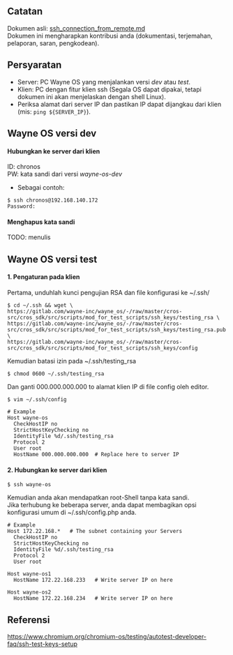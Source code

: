 ## Catatan
Dokumen asli: [ssh_connection_from_remote.md](https://gitlab.com/wayne-inc/wayneos/-/blob/master/docs/en/how-to/ssh_connection_from_remote.md)
<br>Dokumen ini mengharapkan kontribusi anda (dokumentasi, terjemahan, pelaporan, saran, pengkodean).

## Persyaratan
- Server: PC Wayne OS yang menjalankan versi _dev_ atau _test_.
- Klien: PC dengan fitur klien ssh (Segala OS dapat dipakai, tetapi dokumen ini akan menjelaskan dengan shell Linux).
- Periksa alamat dari server IP dan pastikan IP dapat dijangkau dari klien (mis: `ping ${SERVER_IP}`).

## Wayne OS versi dev
#### Hubungkan ke server dari klien
ID: chronos
<br>PW: kata sandi dari versi _wayne-os-dev_ 
- Sebagai contoh:
~~~
$ ssh chronos@192.168.140.172
Password:
~~~
#### Menghapus kata sandi 
TODO: menulis

## Wayne OS versi test
#### 1. Pengaturan pada klien
Pertama, unduhlah kunci pengujian RSA dan file konfigurasi ke ~/.ssh/
~~~
$ cd ~/.ssh && wget \
https://gitlab.com/wayne-inc/wayne_os/-/raw/master/cros-src/cros_sdk/src/scripts/mod_for_test_scripts/ssh_keys/testing_rsa \
https://gitlab.com/wayne-inc/wayne_os/-/raw/master/cros-src/cros_sdk/src/scripts/mod_for_test_scripts/ssh_keys/testing_rsa.pub \
https://gitlab.com/wayne-inc/wayne_os/-/raw/master/cros-src/cros_sdk/src/scripts/mod_for_test_scripts/ssh_keys/config
~~~
Kemudian batasi izin pada ~/.ssh/testing_rsa
~~~
$ chmod 0600 ~/.ssh/testing_rsa
~~~
Dan ganti 000.000.000.000 to alamat klien IP di file config oleh editor.
~~~
$ vim ~/.ssh/config
~~~
~~~
# Example
Host wayne-os
  CheckHostIP no
  StrictHostKeyChecking no
  IdentityFile %d/.ssh/testing_rsa
  Protocol 2
  User root
  HostName 000.000.000.000  # Replace here to server IP
~~~
#### 2. Hubungkan ke server dari klien
~~~
$ ssh wayne-os
~~~
Kemudian anda akan mendapatkan root-Shell tanpa kata sandi.
<br>Jika terhubung ke beberapa server, anda dapat membagikan opsi konfigurasi umum di ~/.ssh/config.php anda.
~~~
# Example
Host 172.22.168.*   # The subnet containing your Servers
  CheckHostIP no
  StrictHostKeyChecking no
  IdentityFile %d/.ssh/testing_rsa
  Protocol 2
  User root

Host wayne-os1
  HostName 172.22.168.233   # Write server IP on here

Host wayne-os2
  HostName 172.22.168.234   # Write server IP on here
~~~

## Referensi 
https://www.chromium.org/chromium-os/testing/autotest-developer-faq/ssh-test-keys-setup 
